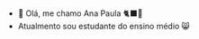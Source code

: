 - 👋 Olá, me chamo Ana Paula 🐈‍⬛🖤
- Atualmento sou estudante do ensino médio 😸
<!---
APNdS1C/APNdS1C is a ✨ special ✨ repository because its `README.md` (this file) appears on your GitHub profile.
You can click the Preview link to take a look at your changes.
--->
